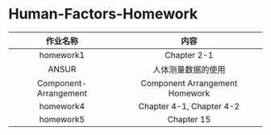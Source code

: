 # Human-Factors-Homework

| 作业名称 | 内容 |
| :-: | :-: |
| homework1 | Chapter 2-1 |
| ANSUR | 人体测量数据的使用 |
| Component-Arrangement | Component Arrangement Homework |
| homework4 | Chapter 4-1, Chapter 4-2 |
| homework5 | Chapter 15 |

